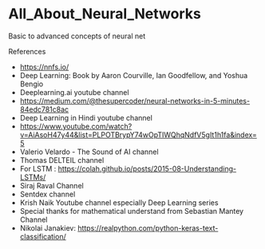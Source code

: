 # All_About_Neural_Networks
Basic to advanced concepts of neural net

References

- https://nnfs.io/
- Deep Learning: Book by Aaron Courville, Ian Goodfellow, and Yoshua Bengio
- Deeplearning.ai youtube channel
- https://medium.com/@thesupercoder/neural-networks-in-5-minutes-84edc781c8ac
- Deep Learning in Hindi youtube channel
- https://www.youtube.com/watch?v=AiAsoH47y44&list=PLPOTBrypY74wOpTIWQhqNdfV5gIt1h1fa&index=5
- Valerio Velardo - The Sound of AI channel
- Thomas DELTEIL channel
- For LSTM : https://colah.github.io/posts/2015-08-Understanding-LSTMs/
- Siraj Raval Channel
- Sentdex channel 
- Krish Naik Youtube channel especially Deep Learning series
- Special thanks for mathematical understand from Sebastian Mantey Channel
- Nikolai Janakiev: https://realpython.com/python-keras-text-classification/
